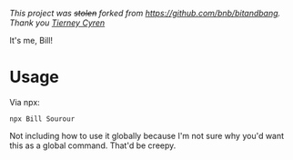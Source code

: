 *This project was ~~stolen~~ forked from https://github.com/bnb/bitandbang. Thank you [Tierney Cyren](https://bnb.im)*

It's me, Bill!

# Usage
Via npx:
```
npx Bill Sourour
```

Not including how to use it globally because I'm not sure why you'd want this as a global command. That'd be creepy.